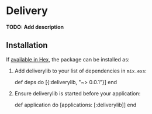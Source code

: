 # Delivery

**TODO: Add description**

## Installation

If [available in Hex](https://hex.pm/docs/publish), the package can be installed as:

  1. Add deliverylib to your list of dependencies in `mix.exs`:

        def deps do
          [{:deliverylib, "~> 0.0.1"}]
        end

  2. Ensure deliverylib is started before your application:

        def application do
          [applications: [:deliverylib]]
        end

